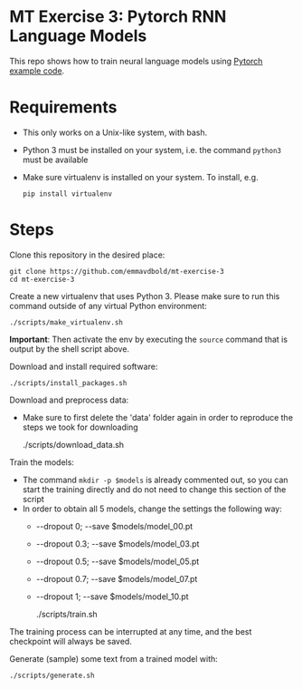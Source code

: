 # MT Exercise 3: Pytorch RNN Language Models

This repo shows how to train neural language models using [Pytorch example code](https://github.com/pytorch/examples/tree/master/word_language_model).

# Requirements

- This only works on a Unix-like system, with bash.
- Python 3 must be installed on your system, i.e. the command `python3` must be available
- Make sure virtualenv is installed on your system. To install, e.g.

    `pip install virtualenv`

# Steps

Clone this repository in the desired place:

    git clone https://github.com/emmavdbold/mt-exercise-3
    cd mt-exercise-3

Create a new virtualenv that uses Python 3. Please make sure to run this command outside of any virtual Python environment:

    ./scripts/make_virtualenv.sh

**Important**: Then activate the env by executing the `source` command that is output by the shell script above.

Download and install required software:

    ./scripts/install_packages.sh

Download and preprocess data:
* Make sure to first delete the 'data' folder again in order to reproduce the steps we took for downloading


    ./scripts/download_data.sh

Train the models:
* The command `mkdir -p $models` is already commented out, so you can start the training directly and do not need to change this section of the script
* In order to obtain all 5 models, change the settings the following way:
  * --dropout 0; --save $models/model_00.pt
  * --dropout 0.3; --save $models/model_03.pt
  * --dropout 0.5; --save $models/model_05.pt
  * --dropout 0.7; --save $models/model_07.pt
  * --dropout 1; --save $models/model_10.pt


    ./scripts/train.sh

The training process can be interrupted at any time, and the best checkpoint will always be saved.

Generate (sample) some text from a trained model with:

    ./scripts/generate.sh
